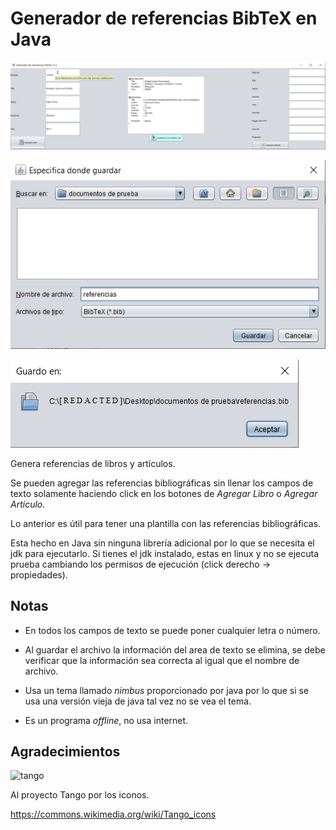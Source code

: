 # Generador de referencias BibTeX en Java

![demo](./Imagenes/Generador_referencias_BibTex_v1-3.png)

![demojfilechooser](./Imagenes/jfilechooser_v1-3.png)

![demojoptionpane](./Imagenes/joptionpane_v1-3.png)

Genera referencias de libros y artículos. 

Se pueden agregar las referencias bibliográficas sin llenar los campos de texto solamente haciendo click en los botones de *Agregar Libro* o *Agregar Articulo*.

Lo anterior es útil para tener una plantilla con las referencias bibliográficas.

Esta hecho en Java sin ninguna librería adicional por lo que se necesita el jdk para ejecutarlo. Si tienes el jdk instalado, estas en linux y no se ejecuta prueba cambiando los permisos de ejecución (click derecho -> propiedades).

## Notas

- En todos los campos de texto se puede poner cualquier letra o número.

- Al guardar el archivo la información del area de texto se elimina, se debe verificar que la información sea correcta al igual que el nombre de archivo.

- Usa un tema llamado *nimbus* proporcionado por java por lo que si se usa una versión vieja de java tal vez no se vea el tema.

- Es un programa *offline*, no usa internet.

## Agradecimientos

![tango](https://upload.wikimedia.org/wikipedia/commons/1/12/System-software-update.svg)

Al proyecto Tango por los iconos. 

https://commons.wikimedia.org/wiki/Tango_icons

